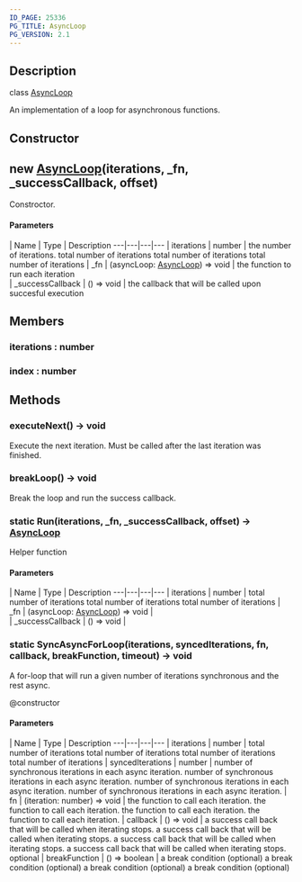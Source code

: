 ```yaml
---
ID_PAGE: 25336
PG_TITLE: AsyncLoop
PG_VERSION: 2.1
---
```

## Description

class [AsyncLoop](/classes/2.4/AsyncLoop)

An implementation of a loop for asynchronous functions.

## Constructor

## new [AsyncLoop](/classes/2.4/AsyncLoop)(iterations, _fn, _successCallback, offset)

Constroctor.

#### Parameters
 | Name | Type | Description
---|---|---|---
 | iterations | number |  the number of iterations.  total number of iterations  total number of iterations total number of iterations
 | _fn | (asyncLoop: [AsyncLoop](/classes/2.4/AsyncLoop)) =&gt; void |  the function to run each iteration   
 | _successCallback | () =&gt; void |  the callback that will be called upon succesful execution   
## Members

### iterations : number



### index : number



## Methods

### executeNext() &rarr; void

Execute the next iteration. Must be called after the last iteration was finished.
### breakLoop() &rarr; void

Break the loop and run the success callback.
### static Run(iterations, _fn, _successCallback, offset) &rarr; [AsyncLoop](/classes/2.4/AsyncLoop)

Helper function

#### Parameters
 | Name | Type | Description
---|---|---|---
 | iterations | number |   total number of iterations  total number of iterations total number of iterations
 | _fn | (asyncLoop: [AsyncLoop](/classes/2.4/AsyncLoop)) =&gt; void |    
 | _successCallback | () =&gt; void |    
### static SyncAsyncForLoop(iterations, syncedIterations, fn, callback, breakFunction, timeout) &rarr; void

A for-loop that will run a given number of iterations synchronous and the rest async.

@constructor

#### Parameters
 | Name | Type | Description
---|---|---|---
 | iterations | number |  total number of iterations  total number of iterations  total number of iterations total number of iterations
 | syncedIterations | number |  number of synchronous iterations in each async iteration.  number of synchronous iterations in each async iteration.  number of synchronous iterations in each async iteration. number of synchronous iterations in each async iteration.
 | fn | (iteration: number) =&gt; void |  the function to call each iteration.  the function to call each iteration.  the function to call each iteration. the function to call each iteration.
 | callback | () =&gt; void |  a success call back that will be called when iterating stops.  a success call back that will be called when iterating stops.  a success call back that will be called when iterating stops. a success call back that will be called when iterating stops.
optional | breakFunction | () =&gt; boolean |  a break condition (optional)  a break condition (optional)  a break condition (optional) a break condition (optional)
